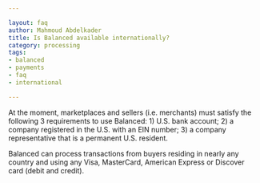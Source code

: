 ```yaml
---

layout: faq
author: Mahmoud Abdelkader
title: Is Balanced available internationally?
category: processing
tags:
- balanced
- payments
- faq
- international

---
```


At the moment, marketplaces and sellers (i.e. merchants) must satisfy the following 3 requirements to use Balanced: 1) U.S. bank account; 2) a company registered in the U.S. with an EIN number; 3) a company representative that is a permanent U.S. resident.

Balanced can process transactions from buyers residing in nearly any country and using any Visa, MasterCard, American Express or Discover card (debit and credit).
